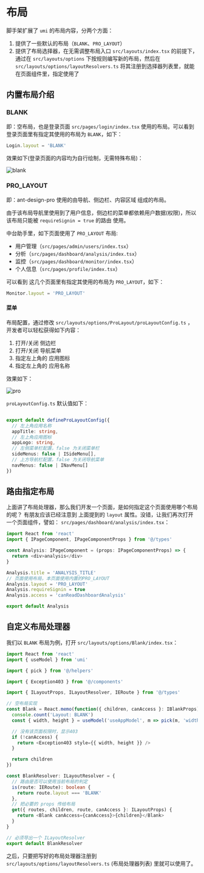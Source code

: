 # 布局

脚手架扩展了 `umi` 的布局内容，分两个方面：

1. 提供了一些默认的布局（`BLANK`、`PRO_LAYOUT`）
2. 提供了布局选择器，在无需调整布局入口 `src/layouts/index.tsx` 的前提下，通过在 `src/layouts/options` 下按规则编写新的布局，然后在 `src/layouts/options/layoutResolvers.ts` 将其注册到选择器列表里，就能在页面组件里，指定使用了

## 内置布局介绍

### BLANK

即：空布局，也是登录页面 `src/pages/login/index.tsx` 使用的布局。可以看到 登录页面里有指定其使用的布局为 `BLANK`，如下：

```typescript
Login.layout = 'BLANK'
```

效果如下(登录页面的内容均为自行绘制，无需特殊布局)：

<img :src="$withBase('/blank_layout.png')" alt="blank">

### PRO_LAYOUT

即：ant-design-pro 使用的由导航、侧边栏、内容区域 组成的布局。

由于该布局导航里使用到了用户信息，侧边栏的菜单都依赖用户数据(权限)，所以该布局只能被 `requireSignin = true` 的路由 使用。

中台助手里，如下页面使用了 `PRO_LAYOUT` 布局:

- 用户管理（`src/pages/admin/users/index.tsx`）
- 分析（`src/pages/dashboard/analysis/index.tsx`）
- 监控（`src/pages/dashboard/monitor/index.tsx`）
- 个人信息（`src/pages/profile/index.tsx`）

可以看到 这几个页面里有指定其使用的布局为 `PRO_LAYOUT`，如下：

```typescript
Monitor.layout = 'PRO_LAYOUT'
```

#### 菜单

布局配置，通过修改 `src/layouts/options/ProLayout/proLayoutConfig.ts` ，开发者可以轻松获得如下内容：

1. 打开/关闭 侧边栏
2. 打开/关闭 导航菜单
3. 指定左上角的 应用图标
4. 指定左上角的 应用名称

效果如下：

<img :src="$withBase('/pro_layout.png')" alt="pro">

`proLayoutConfig.ts` 默认值如下：

```typescript

export default defineProLayoutConfig({
  // 左上角应用名称
  appTitle: string,
  // 左上角应用图标
  appLogo: string,
  // 左侧菜单栏配置，false 为关闭菜单栏
  sideMenus: false | ISideMenu[],
  // 上方导航栏配置，false 为关闭导航菜单
  navMenus: false | INavMenu[]
})
```

## 路由指定布局

上面讲了布局处理器，那么我们开发一个页面，是如何指定这个页面使用哪个布局的呢？ 有朋友应该已经注意到 上面提到的 `layout` 属性。没错，让我们再次打开一个页面组件，譬如： `src/pages/dashboard/analysis/index.tsx`：

```typescript
import React from 'react'
import { IPageComponent, IPageComponentProps } from '@/types'

const Analysis: IPageComponent = (props: IPageComponentProps) => {
  return <div>analysis</div>
}

Analysis.title = 'ANALYSIS_TITLE'
// 页面使用布局，本页面使用内置的PRO_LAYOUT
Analysis.layout = 'PRO_LAYOUT'
Analysis.requireSignin = true
Analysis.access = 'canReadDashboardAnalysis'

export default Analysis
```

## 自定义布局处理器

我们以 `BLANK` 布局为例，打开 `src/layouts/options/Blank/index.tsx`：

```typescript
import React from 'react'
import { useModel } from 'umi'

import { pick } from '@/helpers'

import { Exception403 } from '@/components'

import { ILayoutProps, ILayoutResolver, IERoute } from '@/types'

// 空布局实现
const Blank = React.memo(function({ children, canAccess }: IBlankProps) {
  console.count('Layout: BLANK')
  const { width, height } = useModel('useAppModel', m => pick(m, 'width', 'height'))

  // 没有该页面权限时，显示403
  if (!canAccess) {
    return <Exception403 style={{ width, height }} />
  }

  return children
})

const BlankResolver: ILayoutResolver = {
  // 路由是否可以使用当前布局的判定
  is(route: IERoute): boolean {
    return route.layout === 'BLANK'
  },
  // 把必要的 props 传给布局
  get({ routes, children, route, canAccess }: ILayoutProps) {
    return <Blank canAccess={canAccess}>{children}</Blank>
  }
}

// 必须导出一个 ILayoutResolver
export default BlankResolver
```

之后，只要把写好的布局处理器注册到 `src/layouts/options/layoutResolvers.ts` (布局处理器列表) 里就可以使用了。
